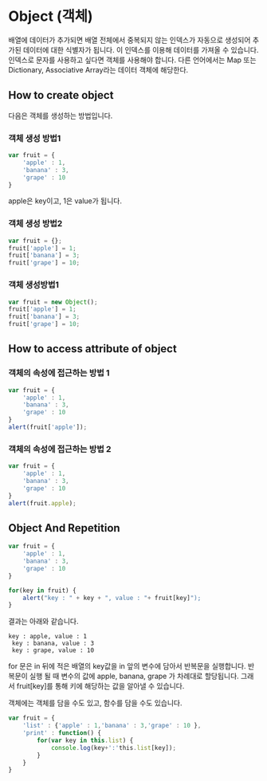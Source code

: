 # Object (객체)

배열에 데이터가 추가되면
배열 전체에서 중복되지 않는 인덱스가 자동으로 생성되어
추가된 데이터에 대한 식별자가 됩니다.
이 인덱스를 이용해 데이터를 가져올 수 있습니다.
인덱스로 문자를 사용하고 싶다면 객체를 사용해야 합니다.
다른 언어에서는 Map 또는 Dictionary, Associative Array라는 데이터 객체에 해당한다.

## How to create object

다음은 객체를 생성하는 방법입니다.

### 객체 생성 방법1
``` javascript
var fruit = { 
    'apple' : 1,
    'banana' : 3,
    'grape' : 10
}
```

apple은 key이고, 1은 value가 됩니다.

### 객체 생성 방법2
``` javascript
var fruit = {};
fruit['apple'] = 1;
fruit['banana'] = 3;
fruit['grape'] = 10;
```

### 객체 생성방법1
``` javascript
var fruit = new Object();
fruit['apple'] = 1;
fruit['banana'] = 3;
fruit['grape'] = 10;
```

## How to access attribute of object

### 객체의 속성에 접근하는 방법 1
``` javascript
var fruit = { 
    'apple' : 1,
    'banana' : 3,
    'grape' : 10
}
alert(fruit['apple']);
```

### 객체의 속성에 접근하는 방법 2
``` javascript
var fruit = { 
    'apple' : 1,
    'banana' : 3,
    'grape' : 10
}
alert(fruit.apple);
```

## Object And Repetition

``` javascript
var fruit = { 
    'apple' : 1,
    'banana' : 3,
    'grape' : 10
}

for(key in fruit) {
    alert("key : " + key + ", value : "+ fruit[key]");
}
```

결과는 아래와 같습니다.

``` 
key : apple, value : 1
 key : banana, value : 3
 key : grape, value : 10
```

for 문은 in 뒤에 적은 배열의 key값을 in 앞의 변수에 담아서
반복문을 실행합니다.
반복문이 실행 될 때 변수의 값에 apple, banana, grape 가 차례대로 할당됩니다.
그래서 fruit[key]를 통해 키에 해당하는 값을 알아낼 수 있습니다.

객체에는 객체를 담을 수도 있고, 함수를 담을 수도 있습니다.

``` javascript
var fruit = { 
    'list' : {'apple' : 1,'banana' : 3,'grape' : 10 },
    'print' : function() {
        for(var key in this.list) {
            console.log(key+':'this.list[key]);
        }
    }
}
 
```